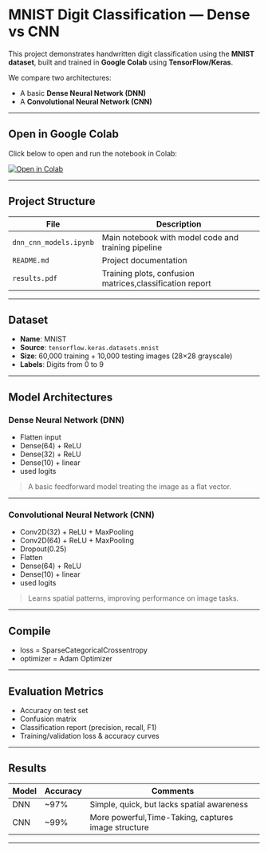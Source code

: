 # MNIST Digit Classification — Dense vs CNN

This project demonstrates handwritten digit classification using the **MNIST dataset**, built and trained in **Google Colab** using **TensorFlow/Keras**.

We compare two architectures:
- A basic **Dense Neural Network (DNN)**
- A **Convolutional Neural Network (CNN)**

---

## Open in Google Colab

Click below to open and run the notebook in Colab:

[![Open in Colab](https://colab.research.google.com/assets/colab-badge.svg)](https://colab.research.google.com/github/samarth-9900/Digit-Classification-MNIST/blob/main/dnn_cnn_models.ipynb)

---

## Project Structure

| File                      | Description                                           |
|---------------------------|-------------------------------------------------------|
| `dnn_cnn_models.ipynb`    | Main notebook with model code and training pipeline   |
| `README.md`               | Project documentation                                 |
| `results.pdf`             | Training plots, confusion matrices,classification report  |

---

## Dataset

- **Name**: MNIST
- **Source**: `tensorflow.keras.datasets.mnist`
- **Size**: 60,000 training + 10,000 testing images (28×28 grayscale)
- **Labels**: Digits from 0 to 9

---

## Model Architectures

### Dense Neural Network (DNN)
- Flatten input
- Dense(64) + ReLU
- Dense(32) + ReLU
- Dense(10) + linear
- used logits

> A basic feedforward model treating the image as a flat vector.

---

### Convolutional Neural Network (CNN)
- Conv2D(32) + ReLU + MaxPooling
- Conv2D(64) + ReLU + MaxPooling
- Dropout(0.25)
- Flatten
- Dense(64) + ReLU
- Dense(10) + linear
- used logits

> Learns spatial patterns, improving performance on image tasks.

---

## Compile
- loss = SparseCategoricalCrossentropy
- optimizer = Adam Optimizer

---

## Evaluation Metrics

- Accuracy on test set
- Confusion matrix
- Classification report (precision, recall, F1)
- Training/validation loss & accuracy curves

---

## Results

| Model     | Accuracy | Comments                             |
|-----------|----------|--------------------------------------|
| DNN       | ~97%     | Simple, quick, but lacks spatial awareness |
| CNN       | ~99%     | More powerful,Time-Taking, captures image structure |

---

